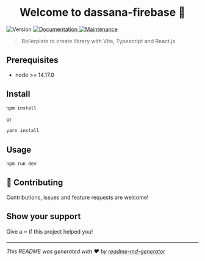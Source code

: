 <h1 align="center">Welcome to dassana-firebase 👋</h1>
<p>
  <img alt="Version" src="https://img.shields.io/badge/version-0.0.0-blue.svg?cacheSeconds=2592000" />
  <a href="https://github.com/panhavsilva/boilerplate-lib-vite-react-#readme" target="_blank">
    <img alt="Documentation" src="https://img.shields.io/badge/documentation-yes-brightgreen.svg" />
  </a>
  <a href="https://github.com/panhavsilva/boilerplate-lib-vite-react-/graphs/commit-activity" target="_blank">
    <img alt="Maintenance" src="https://img.shields.io/badge/Maintained%3F-yes-green.svg" />
  </a>
</p>

> Boilerplate to create library with Vite, Typescript and React.js

## Prerequisites

- node >= 14.17.0


## Install

```sh
npm install
```

or

```sh
yarn install
```

## Usage 

```sh
npm run dev
```

## 🤝 Contributing

Contributions, issues and feature requests are welcome!

## Show your support

Give a ⭐️ if this project helped you!

***
_This README was generated with ❤️ by [readme-md-generator](https://github.com/kefranabg/readme-md-generator)_
